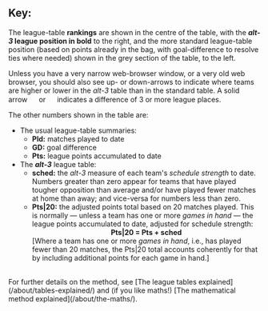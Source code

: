 ## Key:

The league-table **rankings** are shown in the centre of the table, with the **_alt-3_ league position in bold** to the right, and the more standard league-table position (based on points already in the bag, with goal-difference to resolve ties where needed) shown in the grey section of the table, to the left.

Unless you have a very narrow web-browser window, or a very old web browser, you should also see up- or down-arrows to indicate where teams are higher or lower in the *alt-3* table than in the standard table. A solid arrow <img src="/assets/images/up2.svg" width="15"> or <img src="/assets/images/down2.svg" width="15"> indicates a difference of 3 or more league places.

The other numbers shown in the table are:

<ul>
	<li>The usual league-table summaries:
        <ul>
		<li><b>Pld:</b> matches played to date</li>
        <li><b>GD:</b> goal difference</li>
        <li><b>Pts:</b> league points accumulated to date</li>
		</ul>
	</li>
    <li>The <b><i>alt-3</i></b> league table:
        <ul>
		<li><b>sched:</b> the <i>alt-3</i> measure of each team's <i>schedule strength</i> to date.  Numbers greater than zero appear for teams that have played tougher opposition than average and/or have played fewer matches at home than away; and vice-versa for numbers less than zero.</li> 
        <li><b>Pts|20:</b> the adjusted points total based on 20 matches played.  This is normally &mdash; unless a team has one or more <i>games in hand</i> &mdash; the league points accumulated to date, adjusted for schedule strength:
<center>         <b>   Pts|20 = Pts + sched </b> </center>
[Where a team has one or more <i>games in hand</i>, i.e., has played fewer than 20 matches, the Pts|20 total accounts coherently for that by including additional points for each game in hand.]</li></ul></li>
	</ul>

  

<br>
For further details on the method, see 
[The league tables explained](/about/tables-explained/) and (if you like maths!) [The mathematical method explained](/about/the-maths/).

